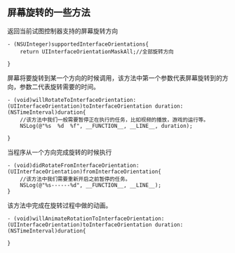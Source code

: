 ## 屏幕旋转的一些方法
返回当前试图控制器支持的屏幕旋转方向

```
- (NSUInteger)supportedInterfaceOrientations{
    return UIInterfaceOrientationMaskAll;//全部旋转方向
    
}
```

屏幕将要旋转到某一个方向的时候调用，该方法中第一个参数代表屏幕旋转到的方向，参数二代表旋转需要的时间。

```
- (void)willRotateToInterfaceOrientation:(UIInterfaceOrientation)toInterfaceOrientation duration:(NSTimeInterval)duration{
    //该方法中我们一般需要暂停正在执行的任务，比如视频的播放，游戏的运行等。
    NSLog(@"%s  %d  %f", __FUNCTION__, __LINE__, duration);
    
}
```
当程序从一个方向完成旋转的时候执行

```
- (void)didRotateFromInterfaceOrientation:(UIInterfaceOrientation)fromInterfaceOrientation{
    //该方法中我们需要重新开启之前暂停的任务。
    NSLog(@"%s------%d", __FUNCTION__, __LINE__);
}
```
该方法中完成在旋转过程中做的动画。

```
- (void)willAnimateRotationToInterfaceOrientation:(UIInterfaceOrientation)toInterfaceOrientation duration:(NSTimeInterval)duration{
   
}
```

